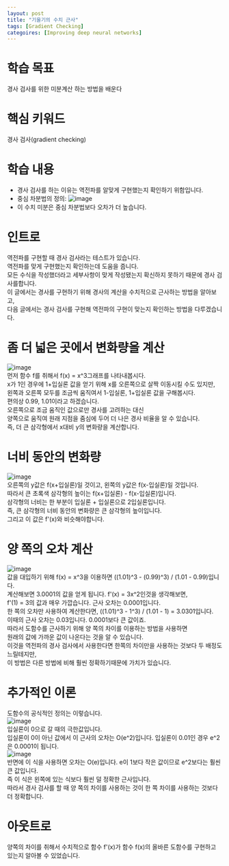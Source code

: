 ```yaml
---
layout: post
title: "기울기의 수치 근사"
tags: [Gradient Checking]
categoires: [Improving deep neural networks]
---
```


# 학습 목표
경사 검사를 위한 미분계산 하는 방법을 배운다

# 핵심 키워드
경사 검사(gradient checking)

# 학습 내용
* 경사 검사를 하는 이유는 역전파를 알맞게 구현했는지 확인하기 위함입니다.
* 중심 차분법의 정의:
![image](https://user-images.githubusercontent.com/50114210/65296244-cea8de80-db9e-11e9-9a93-cb98cc745c1f.png)     
* 이 수치 미분은 중심 차분법보다 오차가 더 높습니다.

# 인트로
역전파를 구현할 때 경사 검사라는 테스트가 있습니다.   
역전파를 맞게 구현했는지 확인하는데 도움을 줍니다.    
모든 수식을 작성했더라고 세부사항이 맞게 작성됐는지 확신하지 못하기 때문에 경사 검사를합니다.   
이 글에서는 경사를 구현하기 위해 경사의 계산을 수치적으로 근사하는 방법을 알아보고,    
다음 글에서는 경사 검사를 구현해 역전파의 구현이 맞는지 확인하는 방법을 다루겠습니다.   

# 좀 더 넓은 곳에서 변화량을 계산    
![image](https://user-images.githubusercontent.com/50114210/65296987-542d8e00-dba1-11e9-95ab-1bbb659fdbf1.png)     
먼저 함수 f를 취해서 f(x) = x^3그래프를 나타내봅시다.   
x가 1인 경우에 1+입실론 값을 얻기 위해 x를 오른쪽으로 살짝 이동시킬 수도 있지만,    
왼쪽과 오른쪽 모두를 조금씩 움직여서 1-입실론, 1+입실론 값을 구해봅시다.    
편의상 0.99, 1.01이라고 하겠습니다.   
오른쪽으로 조금 움직인 값으로만 경사를 고려하는 대신    
양쪽으로 움직여 원래 지점을 줌심에 두어 더 나은 경사 비율을 알 수 있습니다.    
즉, 더 큰 삼각형에서 x대비 y의 변화량을 계산합니다.    

# 너비 동안의 변화량
![image](https://user-images.githubusercontent.com/50114210/65297035-7b845b00-dba1-11e9-9326-abd94d816468.png)         
오른쪽의 y값은 f(x+입실론)일 것이고, 왼쪽의 y값은 f(x-입실론)일 것입니다.    
따라서 큰 초록색 삼각형의 높이는 f(x+입실론) - f(x-입실론)입니다.    
삼각형의 너비는 한 부분이 입실론 + 입실론으로 2입실론입니다.    
즉, 큰 삼각형의 너비 동안의 변화량은 큰 삼각형의 높이입니다.   
그리고 이 값은 f'(x)와 비슷해야합니다.    

# 양 쪽의 오차 계산 
![image](https://user-images.githubusercontent.com/50114210/65297064-9060ee80-dba1-11e9-9f0b-c7df5a5063c6.png)        
값을 대입하기 위해 f(x) = x^3을 이용하면 ((1.01)^3 - (0.99)^3) / (1.01 - 0.99)입니다.   
계산해보면 3.0001의 값을 얻게 됩니다. f'(x) = 3x^2인것을 생각해보면,    
f'(1) = 3의 값과 매우 가깝습니다. 근사 오차는 0.0001입니다.    
한 쪽의 오차만 사용하여 계산한다면, ((1.01)^3 - 1^3) / (1.01 - 1) = 3.0301입니다.         
이때의 근사 오차는 0.03입니다. 0.0001보다 큰 값이죠.   
따라서 도함수를 근사하기 위해 양 쪽의 차이를 이용하는 방법을 사용하면           
원래의 값에 가까운 값이 나온다는 것을 알 수 있습니다.        
이것을 역전파의 경사 검사에서 사용한다면 한쪽의 차이만을 사용하는 것보다 두 배정도 느릴테지만,      
이 방법은 다른 방법에 비해 훨씬 정확하기때문에 가치가 있습니다.         

# 추가적인 이론
도함수의 공식적인 정의는 이렇습니다.    
![image](https://user-images.githubusercontent.com/50114210/65297092-ae2e5380-dba1-11e9-864a-3523f4b913ef.png)      
입실론이 0으로 갈 때의 극한값입니다.    
입실론이 0이 아닌 값에서 이 근사의 오차는 O(e^2)입니다. 입실론이 0.01인 경우 e^2은 0.0001이 됩니다.   
![image](https://user-images.githubusercontent.com/50114210/65297124-c43c1400-dba1-11e9-9df9-11692fd8c495.png)       
반면에 이 식을 사용하면 오차는 O(e)입니다. e이 1보다 작은 값이므로 e^2보다는 훨씬 큰 값입니다.       
즉 이 식은 왼쪽에 있는 식보다 훨씬 덜 정확한 근사입니다.   
따라서 경사 검사를 할 때 양 쪽의 차이를 사용하는 것이 한 쪽 차이를 사용하는 것보다 더 정확합니다.

# 아웃트로
양쪽의 차이를 취해서 수치적으로 함수 f'(x)가 함수 f(x)의 올바른 도함수를 구현하고 있는지 알아볼 수 있었습니다.    




